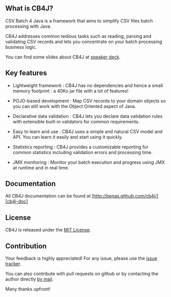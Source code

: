 ## What is CB4J?

CSV Batch 4 Java is a framework that aims to simplify CSV files batch processing with Java.

CB4J addresses common tedious tasks such as reading, parsing and validating CSV records and lets you concentrate on your batch processing business logic.

You can find some slides about CB4J at [speaker deck][].

## Key features

 * Lightweight framework : CB4J has no dependencies and hence a small memory footprint : a 40Ko jar file with a lot of features!

 * POJO-based development : Map CSV records to your domain objects so you can still work with the Object Oriented aspect of Java.</p>

 * Declarative data validation : CB4J lets you declare data validation rules with extensible built-in validators for common requirements.

 * Easy to learn and use : CB4J uses a simple and natural CSV model and API. You can learn it easily and start using it quickly.

 * Statistics reporting : CB4J provides a customizable reporting for common statistics including validation errors and processing time.

 * JMX monitoring : Monitor your batch execution and progress using JMX at runtime and in real time.

## Documentation
All CB4J documentation can be found at [http://benas.github.com/cb4j/][cb4j-doc]

## License
CB4J is released under the [MIT License][].

## Contribution
Your feedback is highly appreciated! For any issue, please use the [issue tracker][].

You can also contribute with pull requests on github or by contacting the author directly [by mail][].

Many thanks upfront!

[speaker deck]: https://speakerdeck.com/benas/cb4j
[cb4j-doc]: http://benas.github.com/cb4j/
[MIT License]: http://opensource.org/licenses/mit-license.php/
[issue tracker]: https://github.com/benas/cb4j/issues
[by mail]: mailto:md.benhassine@gmail.com?subject=[CB4J]
